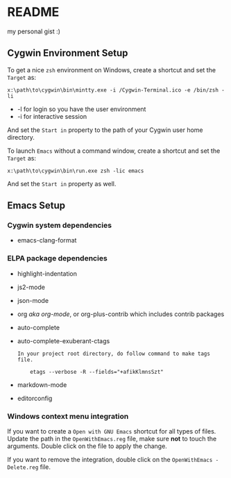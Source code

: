 # README #

my personal gist :)

## Cygwin Environment Setup

To get a nice `zsh` environment on Windows, create a shortcut and set
the `Target` as:

    x:\path\to\cygwin\bin\mintty.exe -i /Cygwin-Terminal.ico -e /bin/zsh -li
    
- -l for login so you have the user environment
- -i for interactive session

And set the `Start in` property to the path of your Cygwin user home directory.

To launch `Emacs` without a command window, create a shortcut and set the `Target` as:

    x:\path\to\cygwin\bin\run.exe zsh -lic emacs

And set the `Start in` property as well.

## Emacs Setup

### Cygwin system dependencies

  - emacs-clang-format

### ELPA package dependencies

  - highlight-indentation
  - js2-mode
  - json-mode
  - org *aka org-mode*, or org-plus-contrib which includes contrib packages
  - auto-complete
  - auto-complete-exuberant-ctags

        In your project root directory, do follow command to make tags file.

            etags --verbose -R --fields="+afikKlmnsSzt"

  - markdown-mode
  - editorconfig

### Windows context menu integration

If you want to create a `Open with GNU Emacs` shortcut for all types
of files. Update the path in the `OpenWithEmacs.reg` file, make sure
**not** to touch the arguments. Double click on the file to apply the
change.

If you want to remove the integration, double click on the
`OpenWithEmacs - Delete.reg` file.

